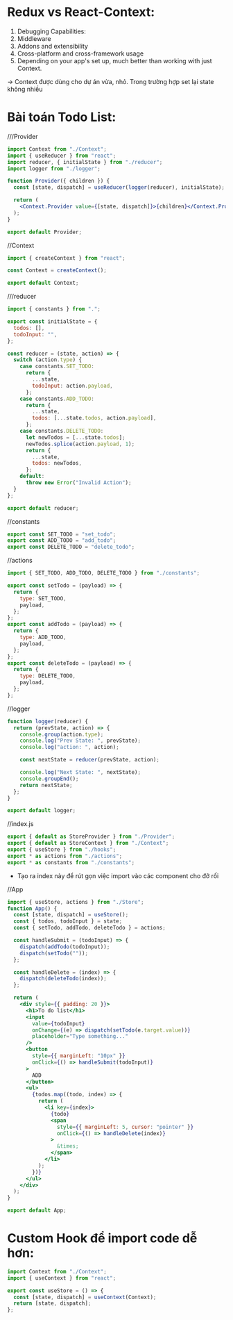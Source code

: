 # Redux vs React-Context:

1. Debugging Capabilities:
2. Middleware
3. Addons and extensibility
4. Cross-platform and cross-framework usage
5. Depending on your app's set up, much better than working with just Context.

-> Context được dùng cho dự án vừa, nhỏ. Trong trường hợp set lại state không nhiều

# Bài toán Todo List:

///Provider

```jsx
import Context from "./Context";
import { useReducer } from "react";
import reducer, { initialState } from "./reducer";
import logger from "./logger";

function Provider({ children }) {
  const [state, dispatch] = useReducer(logger(reducer), initialState);

  return (
    <Context.Provider value={[state, dispatch]}>{children}</Context.Provider>
  );
}

export default Provider;
```

//Context

```jsx
import { createContext } from "react";

const Context = createContext();

export default Context;
```

///reducer

```jsx
import { constants } from ".";

export const initialState = {
  todos: [],
  todoInput: "",
};

const reducer = (state, action) => {
  switch (action.type) {
    case constants.SET_TODO:
      return {
        ...state,
        todoInput: action.payload,
      };
    case constants.ADD_TODO:
      return {
        ...state,
        todos: [...state.todos, action.payload],
      };
    case constants.DELETE_TODO:
      let newTodos = [...state.todos];
      newTodos.splice(action.payload, 1);
      return {
        ...state,
        todos: newTodos,
      };
    default:
      throw new Error("Invalid Action");
  }
};

export default reducer;
```

//constants

```jsx
export const SET_TODO = "set_todo";
export const ADD_TODO = "add_todo";
export const DELETE_TODO = "delete_todo";
```

//actions

```jsx
import { SET_TODO, ADD_TODO, DELETE_TODO } from "./constants";

export const setTodo = (payload) => {
  return {
    type: SET_TODO,
    payload,
  };
};
export const addTodo = (payload) => {
  return {
    type: ADD_TODO,
    payload,
  };
};
export const deleteTodo = (payload) => {
  return {
    type: DELETE_TODO,
    payload,
  };
};
```

//logger

```jsx
function logger(reducer) {
  return (prevState, action) => {
    console.group(action.type);
    console.log("Prev State: ", prevState);
    console.log("action: ", action);

    const nextState = reducer(prevState, action);

    console.log("Next State: ", nextState);
    console.groupEnd();
    return nextState;
  };
}

export default logger;
```

//index.js

```jsx
export { default as StoreProvider } from "./Provider";
export { default as StoreContext } from "./Context";
export { useStore } from "./hooks";
export * as actions from "./actions";
export * as constants from "./constants";
```

- Tạo ra index này để rút gọn việc import vào các component cho đỡ rối

//App

```jsx
import { useStore, actions } from "./Store";
function App() {
  const [state, dispatch] = useStore();
  const { todos, todoInput } = state;
  const { setTodo, addTodo, deleteTodo } = actions;

  const handleSubmit = (todoInput) => {
    dispatch(addTodo(todoInput));
    dispatch(setTodo(""));
  };

  const handleDelete = (index) => {
    dispatch(deleteTodo(index));
  };

  return (
    <div style={{ padding: 20 }}>
      <h1>To do list</h1>
      <input
        value={todoInput}
        onChange={(e) => dispatch(setTodo(e.target.value))}
        placeholder="Type something..."
      />
      <button
        style={{ marginLeft: "10px" }}
        onClick={() => handleSubmit(todoInput)}
      >
        ADD
      </button>
      <ul>
        {todos.map((todo, index) => {
          return (
            <li key={index}>
              {todo}
              <span
                style={{ marginLeft: 5, cursor: "pointer" }}
                onClick={() => handleDelete(index)}
              >
                &times;
              </span>
            </li>
          );
        })}
      </ul>
    </div>
  );
}

export default App;
```

# Custom Hook để import code dễ hơn:

```jsx
import Context from "./Context";
import { useContext } from "react";

export const useStore = () => {
  const [state, dispatch] = useContext(Context);
  return [state, dispatch];
};
```
